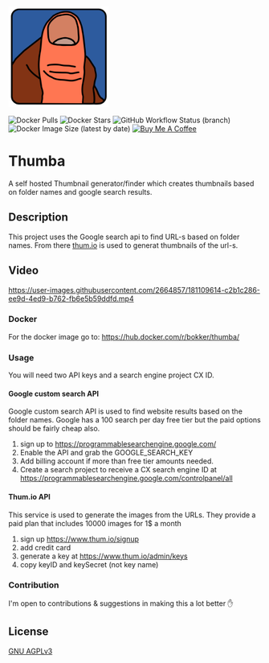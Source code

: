 <img src="https://github.com/BoKKeR/thumba/raw/master/thumba.png" alt="thumba" width="200"/>

![Docker Pulls](https://img.shields.io/docker/pulls/bokker/thumba) ![Docker Stars](https://img.shields.io/docker/stars/bokker/thumba) ![GitHub Workflow Status (branch)](https://img.shields.io/github/workflow/status/BoKKeR/thumba/master/master) ![Docker Image Size (latest by date)](https://img.shields.io/docker/image-size/bokker/thumba) 
<a href="https://www.buymeacoffee.com/bokker" target="_blank"><img src="https://cdn.buymeacoffee.com/buttons/default-orange.png" alt="Buy Me A Coffee" height="41" width="174"></a>

# Thumba
A self hosted Thumbnail generator/finder which creates thumbnails based on folder names and google search results.

## Description

This project uses the Google search api to find URL-s based on folder names. From there [thum.io](https://www.thum.io) is used to generat thumbnails of the url-s.

## Video

https://user-images.githubusercontent.com/2664857/181109614-c2b1c286-ee9d-4ed9-b762-fb6e5b59ddfd.mp4

### Docker

For the docker image go to: https://hub.docker.com/r/bokker/thumba/

### Usage

You will need two API keys and a search engine project CX ID. 

#### Google custom search API

Google custom search API is used to find website results based on the folder names. Google has a 100 search per day free tier but the paid options should be fairly cheap also.

1. sign up to https://programmablesearchengine.google.com/
2. Enable the API and grab the GOOGLE_SEARCH_KEY
3. Add billing account if more than free tier amounts needed.
4. Create a search project to receive a CX search engine ID at https://programmablesearchengine.google.com/controlpanel/all  

#### Thum.io API

This service is used to generate the images from the URLs. They provide a paid plan that includes 10000 images for 1$ a month

1. sign up https://www.thum.io/signup
2. add credit card
3. generate a key at https://www.thum.io/admin/keys
4. copy keyID and keySecret (not key name)

### Contribution

I'm open to contributions & suggestions in making this a lot better :hand:

## License

[GNU AGPLv3](https://choosealicense.com/licenses/agpl-3.0/)
